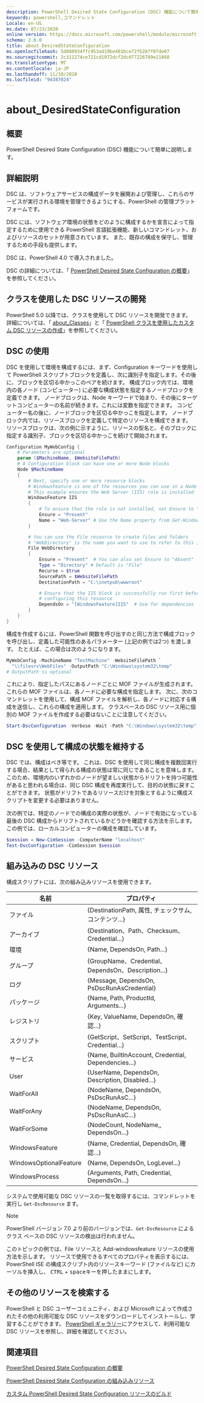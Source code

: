 ```yaml
---
description: PowerShell Desired State Configuration (DSC) 機能について簡単に説明します。
keywords: powershell,コマンドレット
Locale: en-US
ms.date: 07/23/2020
online version: https://docs.microsoft.com/powershell/module/microsoft.powershell.core/about/about_desiredstateconfiguration?view=powershell-5.1&WT.mc_id=ps-gethelp
schema: 2.0.0
title: about_DesiredStateConfiguration
ms.openlocfilehash: 5d088934ffc953ad19be401bce72f6287f0fde07
ms.sourcegitcommit: 2c311274ce721cd1072dcf2dc077226789e21868
ms.translationtype: MT
ms.contentlocale: ja-JP
ms.lasthandoff: 11/10/2020
ms.locfileid: "94387024"
---
```

# <a name="about_desiredstateconfiguration"></a>about_DesiredStateConfiguration

## <a name="short-description"></a>概要

PowerShell Desired State Configuration (DSC) 機能について簡単に説明します。

## <a name="long-description"></a>詳細説明

DSC は、ソフトウェアサービスの構成データを展開および管理し、これらのサービスが実行される環境を管理できるようにする、PowerShell の管理プラットフォームです。

DSC には、ソフトウェア環境の状態をどのように構成するかを宣言によって指定するために使用できる PowerShell 言語拡張機能、新しいコマンドレット、およびリソースのセットが用意されています。 また、既存の構成を保守し、管理するための手段も提供します。

DSC は、PowerShell 4.0 で導入されました。

DSC の詳細については、「 [PowerShell Desired State Configuration の概要](/powershell/scripting/dsc/overview/overview)」を参照してください。

## <a name="developing-dsc-resources-with-classes"></a>クラスを使用した DSC リソースの開発

PowerShell 5.0 以降では、クラスを使用して DSC リソースを開発できます。
詳細については、「 [about_Classes](about_Classes.md)」と「 [PowerShell クラスを使用したカスタム DSC リソースの作成](/powershell/scripting/dsc/resources/authoringresourceclass)」を参照してください。

## <a name="using-dsc"></a>DSC の使用

DSC を使用して環境を構成するには、まず、Configuration キーワードを使用して PowerShell スクリプトブロックを定義し、次に識別子を指定します。その後に、ブロックを区切る中かっこのペアを続けます。 構成ブロック内では、環境内の各ノード (コンピューター) に必要な構成状態を指定するノードブロックを定義できます。 ノードブロックは、Node キーワードで始まり、その後にターゲットコンピューターの名前が続きます。これには変数を指定できます。 コンピューター名の後に、ノードブロックを区切る中かっこを指定します。 ノードブロック内では、リソースブロックを定義して特定のリソースを構成できます。 リソースブロックは、次の例に示すように、リソースの型名と、そのブロックに指定する識別子、ブロックを区切る中かっこを続けて開始されます。

```powershell
Configuration MyWebConfig {
    # Parameters are optional
    param ($MachineName, $WebsiteFilePath)
    # A Configuration block can have one or more Node blocks
    Node $MachineName
    {
        # Next, specify one or more resource blocks
        # WindowsFeature is one of the resources you can use in a Node block
        # This example ensures the Web Server (IIS) role is installed
        WindowsFeature IIS
        {
            # To ensure that the role is not installed, set Ensure to "Absent"
            Ensure = "Present"
            Name = "Web-Server" # Use the Name property from Get-WindowsFeature
        }

        # You can use the File resource to create files and folders
        # "WebDirectory" is the name you want to use to refer to this instance
        File WebDirectory
        {
            Ensure = "Present"  # You can also set Ensure to "Absent"
            Type = "Directory" # Default is "File"
            Recurse = $true
            SourcePath = $WebsiteFilePath
            DestinationPath = "C:\inetpub\wwwroot"

            # Ensure that the IIS block is successfully run first before
            # configuring this resource
            DependsOn = "[WindowsFeature]IIS"  # Use for dependencies
        }
    }
}
```

構成を作成するには、PowerShell 関数を呼び出すのと同じ方法で構成ブロックを呼び出し、定義した可能性のあるパラメーター (上記の例では2つ) を渡します。 たとえば、この場合は次のようになります。

```powershell
MyWebConfig -MachineName "TestMachine" -WebsiteFilePath `
  "\\filesrv\WebFiles" -OutputPath "C:\Windows\system32\temp"
# OutputPath is optional
```

これにより、指定したパスにあるノードごとに MOF ファイルが生成されます。 これらの MOF ファイルは、各ノードに必要な構成を指定します。 次に、次のコマンドレットを使用して、構成 MOF ファイルを解析し、各ノードに対応する構成を送信し、これらの構成を適用します。 クラスベースの DSC リソース用に個別の MOF ファイルを作成する必要はないことに注意してください。

```powershell
Start-DscConfiguration -Verbose -Wait -Path "C:\Windows\system32\temp"
```

## <a name="using-dsc-to-maintain-configuration-state"></a>DSC を使用して構成の状態を維持する

DSC では、構成はべき等です。 これは、DSC を使用して同じ構成を複数回実行する場合、結果として得られる構成の状態は常に同じであることを意味します。 このため、環境内のいずれかのノードが望ましい状態からドリフトを持つ可能性があると思われる場合は、同じ DSC 構成を再度実行して、目的の状態に戻すことができます。 状態がドリフトであるリソースだけを対象とするように構成スクリプトを変更する必要はありません。

次の例では、特定のノードでの構成の実際の状態が、ノードで有効になっている最後の DSC 構成からドリフトされているかどうかを確認する方法を示します。 この例では、ローカルコンピューターの構成を確認しています。

```powershell
$session = New-CimSession -ComputerName "localhost"
Test-DscConfiguration -CimSession $session
```

## <a name="built-in-dsc-resources"></a>組み込みの DSC リソース

構成スクリプトには、次の組み込みリソースを使用できます。

|名前                  |プロパティ                                         |
|----------------------|---------------------------------------------------|
|ファイル                  |{DestinationPath, 属性, チェックサム, コンテンツ...}|
|アーカイブ               |{Destination、Path、Checksum、Credential...}       |
|環境           |{Name, DependsOn, Path...}                 |
|グループ                 |{GroupName、Credential、DependsOn、Description...} |
|ログ                   |{Message, DependsOn, PsDscRunAsCredential}         |
|パッケージ               |{Name, Path, ProductId, Arguments...}              |
|レジストリ              |{Key, ValueName, DependsOn, 確認...}             |
|スクリプト                |{GetScript、SetScript、TestScript、Credential...}  |
|サービス               |{Name, BuiltInAccount, Credential, Dependencies...}|
|User                  |{UserName, DependsOn, Description, Disabled...}    |
|WaitForAll            |{NodeName, DependsOn, PsDscRunAsC...}|
|WaitForAny            |{NodeName, DependsOn, PsDscRunAsC...}|
|WaitForSome           |{NodeCount, NodeName,, DependsOn...}  |
|WindowsFeature        |{Name, Credential, DependsOn, 確認...}           |
|WindowsOptionalFeature|{Name, DependsOn, LogLevel...}             |
|WindowsProcess        |{Arguments, Path, Credential, DependsOn...}        |

システムで使用可能な DSC リソースの一覧を取得するには、コマンドレットを実行し `Get-DscResource` ます。

> [!NOTE]
> PowerShell バージョン 7.0 より前のバージョンでは、`Get-DscResource` によるクラス ベースの DSC リソースの検出は行われません。

このトピックの例では、File リソースと Add-windowsfeature リソースの使用方法を示します。 リソースで使用できるすべてのプロパティを表示するには、PowerShell ISE の構成スクリプト内のリソースキーワード (ファイルなど) にカーソルを挿入し、 <kbd>CTRL</kbd> + <kbd>space</kbd>キーを押したままにします。

## <a name="find-more-resources"></a>その他のリソースを検索する

PowerShell と DSC ユーザーコミュニティ、および Microsoft によって作成されたその他の利用可能な DSC リソースをダウンロードしてインストールし、学習することができます。 [PowerShell ギャラリー](https://www.powershellgallery.com/)にアクセスして、利用可能な DSC リソースを参照し、詳細を確認してください。

## <a name="see-also"></a>関連項目

[PowerShell Desired State Configuration の概要](/powershell/scripting/dsc/overview/overview)

[PowerShell Desired State Configuration の組み込みリソース](/powershell/scripting/dsc/resources/resources)

[カスタム PowerShell Desired State Configuration リソースのビルド](/powershell/scripting/dsc/resources/authoringResource)

